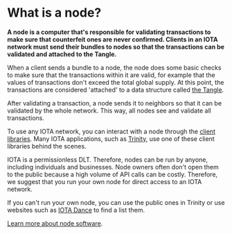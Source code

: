 # What is a node?

**A node is a computer that's responsible for validating transactions to make sure that counterfeit ones are never confirmed. Clients in an IOTA network must send their bundles to nodes so that the transactions can be validated and attached to the Tangle.**

When a client sends a bundle to a node, the node does some basic checks to make sure that the transactions within it are valid, for example that the values of transactions don't exceed the total global supply. At this point, the transactions are considered 'attached' to a data structure called [the Tangle](../introduction/what-is-the-tangle.md).

After validating a transaction, a node sends it to neighbors so that it can be validated by the whole network. This way, all nodes see and validate all transactions.

To use any IOTA network, you can interact with a node through the [client libraries](root://client-libraries/0.1/introduction/overview.md). Many IOTA applications, such as [Trinity](root://trinity/0.1/introduction/overview.md), use one of these client libraries behind the scenes.

IOTA is a permissionless DLT. Therefore, nodes can be run by anyone, including individuals and businesses. Node owners often don't open them to the public because a high volume of API calls can be costly. Therefore, we suggest that you run your own node for direct access to an IOTA network.

If you can't run your own node, you can use the public ones in Trinity or use websites such as [IOTA Dance](https://iota.dance) to find a list them.

[Learn more about node software](root://iri/0.1/introduction/overview.md).
